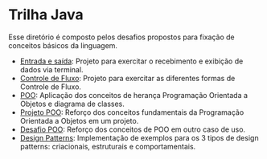 # Trilha Java

Esse diretório é composto pelos desafios propostos para fixação de conceitos básicos da linguagem.

- [Entrada e saída](./input-output): Projeto para exercitar o recebimento e exibição de dados via terminal.
- [Controle de Fluxo](./controle-fluxo): Projeto para exercitar as diferentes formas de Controle de Fluxo.
- [POO](./poo): Aplicação dos conceitos de herança Programação Orientada a Objetos e diagrama de classes.
- [Projeto POO](./projeto-poo): Reforço dos conceitos fundamentais da Programação Orientada a Objetos em um projeto.
- [Desafio POO](./desafio-poo): Reforço dos conceitos de POO em outro caso de uso.
- [Design Patterns](./design-patterns): Implementação de exemplos para os 3 tipos de design patterns: criacionais, estruturais e comportamentais.